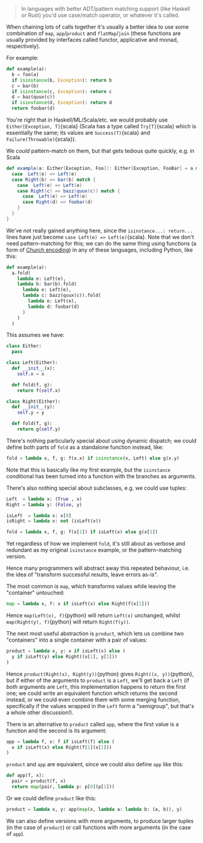 > In languages with better ADT/pattern matching support (like Haskell or Rust)
> you'd use case/match operator, or whatever it's called.

When chaining lots of calls together it's usually a better idea to use some
combination of `map`, `app`/`product` and `flatMap`/`join` (these functions are
usually provided by interfaces called functor, applicative and monad,
respectively).

For example:

```python
def example(a):
  b = foo(a)
  if isinstance(b, Exception): return b
  c = bar(b)
  if isinstance(c, Exception): return c
  d = baz(quux(c))
  if isinstance(d, Exception): return d
  return foobar(d)
```

You're right that in Haskell/ML/Scala/etc. we would probably use
`Either[Exception, T]`{scala} (Scala has a type called `Try[T]`{scala} which is
essentially the same; its values are `Success(T)`{scala} and
`Failure(Throwable)`{scala}).

We *could* pattern-match on them, but that gets tedious quite quickly, e.g. in
Scala

```scala
def example(a: Either[Exception, Foo]): Either[Exception, FooBar] = a match {
  case  Left(e) => Left(e)
  case Right(b) => bar(b) match {
    case  Left(e) => Left(e)
    case Right(c) => bazz(quux(c)) match {
      case  Left(e) => Left(e)
      case Right(d) => foobar(d)
    }
  }
}
```

We've not really gained anything here, since the `isinstance...: return...`
lines have just become `case Left(e) => Left(e)`{scala}. Note that we don't need
pattern-matching for this; we can do the same thing using functions (a form of
[Church encoding](https://en.wikipedia.org/wiki/Church_encoding)) in any of 
these languages, including Python, like this:

```python
def example(a):
  a.fold(
    lambda e: Left(e),
    lambda b: bar(b).fold(
      lambda e: Left(e),
      lambda c: bazz(quux(c)).fold(
        lambda e: Left(e),
        lambda d: foobar(d)
      )
    )
  )
```

This assumes we have:

```python
class Either:
  pass

class Left(Either):
  def __init__(x):
    self.x = x

  def fold(f, g):
    return f(self.x)

class Right(Either):
  def __init__(y):
    self.y = y

  def fold(f, g):
    return g(self.y)
```

There's nothing particularly special about using dynamic dispatch; we could
define both parts of `fold` as a standalone function instead, like:

``` python
fold = lambda x, f, g: f(x.x) if isinstance(x, Left) else g(x.y)
```

Note that this is basically like my first example, but the `isinstance`
conditional has been turned into a function with the branches as
arguments.

There's also nothing special about subclasses, e.g. we could use tuples:

``` python
Left  = lambda x: (True , x)
Right = lambda y: (False, y)

isLeft  = lambda x: x[0]
isRight = lambda x: not (isLeft(x))

fold = lambda x, f, g: f(x[1]) if isLeft(x) else g(x[1])
```

Yet regardless of how we implement `fold`, it's still about as verbose and
redundant as my original `isinstance` example, or the pattern-matching version.

Hence many programmers will abstract away this repeated behaviour, i.e. the idea
of "transform successful results, leave errors as-is".

The most common is `map`, which transforms values while leaving the "container"
untouched:

``` python
map = lambda x, f: x if isLeft(x) else Right(f(x[1]))
```

Hence `map(Left(x), f)`{python} will return `Left(x)` unchanged, whilst
`map(Right(y), f)`{python} will return `Right(f(y))`.

The next most useful abstraction is `product`, which lets us combine two
"containers" into a single container with a pair of values:

```python
product = lambda x, y: x if isLeft(x) else (
  y if isLeft(y) else Right((x[1], y[1]))
)
```

Hence `product(Right(x), Right(y))`{python} gives `Right((x, y))`{python}, but
if either of the arguments to `product` is a `Left`, we'll get back a `Left`
(if *both* arguments are `Left`, this implementation happens to return the first
one; we could write an equivalent function which returns the second instead, or
we could even combine them with some merging function, specifically if the
values wrapped in the `Left` form a "semigroup", but that's a whole other
discussion!).

There is an alternative to `product` called `app`, where the first value is a
function and the second is its argument:

```python
app = lambda f, x: f if isLeft(f) else (
  x if isLeft(x) else Right(f[1](x[1]))
)
```

`product` and `app` are equivalent, since we could also define `app` like this:

```python
def app(f, x):
  pair = product(f, x)
  return map(pair, lambda p: p[0](p[1]))
```

Or we could define `product` like this:

```python
product = lambda x, y: app(map(x, lambda a: lambda b: (a, b)), y)
```

We can also define versions with more arguments, to produce larger tuples (in
the case of `product`) or call functions with more arguments (in the case of
`app`).
